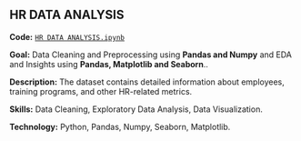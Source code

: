 ## **HR DATA ANALYSIS**

**Code:** [`HR DATA ANALYSIS.ipynb`](https://github.com/Amith-shivaramu/PROJECTS_PORTFOLIO/blob/main/HR_DATA_ANALYSIS.ipynb)

**Goal:** Data Cleaning and Preprocessing using **Pandas and Numpy** and EDA and Insights using **Pandas, Matplotlib and Seaborn**..

**Description:** The dataset contains detailed information about employees, training programs, and other HR-related metrics.

**Skills:** Data Cleaning, Exploratory Data Analysis, Data Visualization.

**Technology:** Python, Pandas, Numpy, Seaborn, Matplotlib.
